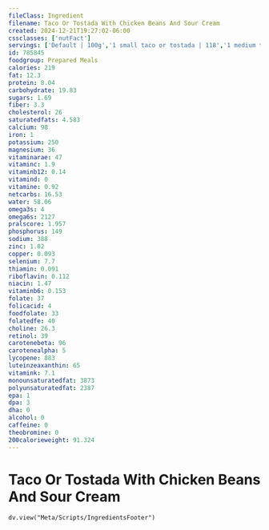 ```yaml
---
fileClass: Ingredient
filename: Taco Or Tostada With Chicken Beans And Sour Cream
created: 2024-12-21T19:27:02-06:00
cssclasses: ['nutFact']
servings: ['Default | 100g','1 small taco or tostada | 118','1 medium taco or tostada | 144','1 large taco or tostada | 249','1 taco or tostada, ns size | 144','1 cup | 122']
id: 785845
foodgroup: Prepared Meals
calories: 219
fat: 12.3
protein: 8.04
carbohydrate: 19.83
sugars: 1.69
fiber: 3.3
cholesterol: 26
saturatedfats: 4.583
calcium: 98
iron: 1
potassium: 250
magnesium: 36
vitaminarae: 47
vitaminc: 1.9
vitaminb12: 0.14
vitamind: 0
vitamine: 0.92
netcarbs: 16.53
water: 58.06
omega3s: 4
omega6s: 2127
pralscore: 1.957
phosphorus: 149
sodium: 388
zinc: 1.02
copper: 0.093
selenium: 7.7
thiamin: 0.091
riboflavin: 0.112
niacin: 1.47
vitaminb6: 0.153
folate: 37
folicacid: 4
foodfolate: 33
folatedfe: 40
choline: 26.3
retinol: 39
carotenebeta: 96
carotenealpha: 5
lycopene: 883
luteinzeaxanthin: 65
vitamink: 7.1
monounsaturatedfat: 3873
polyunsaturatedfat: 2387
epa: 1
dpa: 3
dha: 0
alcohol: 0
caffeine: 0
theobromine: 0
200calorieweight: 91.324
---
```


# Taco Or Tostada With Chicken Beans And Sour Cream

```dataviewjs
dv.view("Meta/Scripts/IngredientsFooter")
```